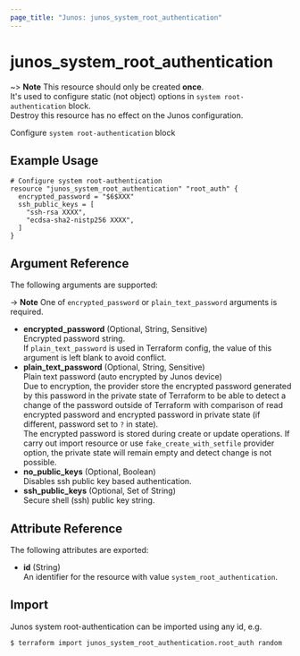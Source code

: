 ```yaml
---
page_title: "Junos: junos_system_root_authentication"
---
```


# junos_system_root_authentication

~> **Note**
  This resource should only be created **once**.  
  It's used to configure static (not object) options in `system root-authentication` block.  
  Destroy this resource has no effect on the Junos configuration.

Configure `system root-authentication` block

## Example Usage

```hcl
# Configure system root-authentication
resource "junos_system_root_authentication" "root_auth" {
  encrypted_password = "$6$XXX"
  ssh_public_keys = [
    "ssh-rsa XXXX",
    "ecdsa-sha2-nistp256 XXXX",
  ]
}
```

## Argument Reference

The following arguments are supported:

-> **Note**
  One of `encrypted_password` or `plain_text_password` arguments is required.

- **encrypted_password** (Optional, String, Sensitive)  
  Encrypted password string.  
  If `plain_text_password` is used in Terraform config,
  the value of this argument is left blank to avoid conflict.
- **plain_text_password** (Optional, String, Sensitive)  
  Plain text password (auto encrypted by Junos device)  
  Due to encryption, the provider store the encrypted password generated by this password in the
  private state of Terraform to be able to detect a change of the password outside
  of Terraform with comparison of read encrypted password and encrypted password in private state
  (if different, password set to `?` in state).  
  The encrypted password is stored during create or update operations. If carry out import
  resource or use `fake_create_with_setfile` provider option, the private state will remain empty and
  detect change is not possible.
- **no_public_keys** (Optional, Boolean)  
  Disables ssh public key based authentication.
- **ssh_public_keys** (Optional, Set of String)  
  Secure shell (ssh) public key string.

## Attribute Reference

The following attributes are exported:

- **id** (String)  
  An identifier for the resource with value `system_root_authentication`.

## Import

Junos system root-authentication can be imported using any id, e.g.

```shell
$ terraform import junos_system_root_authentication.root_auth random
```

